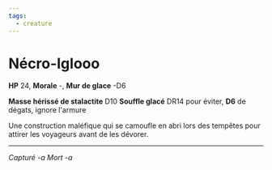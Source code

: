 ```yaml
---
tags:
  - creature
---
```

# Nécro-Iglooo

**HP** 24, **Morale** -, **Mur de glace** -D6

**Masse hérissé de stalactite** D10
**Souffle glacé** DR14 pour éviter, **D6** de dégats, ignore l'armure

Une construction maléfique qui se camoufle en abri lors des tempêtes pour attirer les voyageurs avant de les dévorer.

---
*Capturé -a*
*Mort -a*